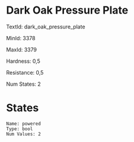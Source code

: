 # Dark Oak Pressure Plate

TextId: dark_oak_pressure_plate

MinId: 3378

MaxId: 3379

Hardness: 0,5

Resistance: 0,5


Num States: 2

# States
```
Name: powered
Type: bool
Num Values: 2
```